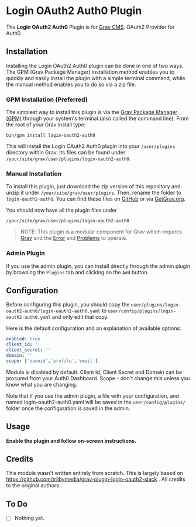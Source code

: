 # Login OAuth2 Auth0 Plugin

The **Login OAuth2 Auth0** Plugin is for [Grav CMS](http://github.com/getgrav/grav). OAuth2 Provider for Auth0

## Installation

Installing the Login OAuth2 Auth0 plugin can be done in one of two ways. The GPM (Grav Package Manager) installation method enables you to quickly and easily install the plugin with a simple terminal command, while the manual method enables you to do so via a zip file.

### GPM Installation (Preferred)

The simplest way to install this plugin is via the [Grav Package Manager (GPM)](http://learn.getgrav.org/advanced/grav-gpm) through your system's terminal (also called the command line).  From the root of your Grav install type:

    bin/gpm install login-oauth2-auth0

This will install the Login OAuth2 Auth0 plugin into your `/user/plugins` directory within Grav. Its files can be found under `/your/site/grav/user/plugins/login-oauth2-auth0`.

### Manual Installation

To install this plugin, just download the zip version of this repository and unzip it under `/your/site/grav/user/plugins`. Then, rename the folder to `login-oauth2-auth0`. You can find these files on [GitHub](https://github.com/trilbymedia/grav-plugin-login-oauth2-auth0) or via [GetGrav.org](http://getgrav.org/downloads/plugins#extras).

You should now have all the plugin files under

    /your/site/grav/user/plugins/login-oauth2-auth0
	
> NOTE: This plugin is a modular component for Grav which requires [Grav](http://github.com/getgrav/grav) and the [Error](https://github.com/getgrav/grav-plugin-error) and [Problems](https://github.com/getgrav/grav-plugin-problems) to operate.

### Admin Plugin

If you use the admin plugin, you can install directly through the admin plugin by browsing the `Plugins` tab and clicking on the `Add` button.

## Configuration

Before configuring this plugin, you should copy the `user/plugins/login-oauth2-auth0/login-oauth2-auth0.yaml` to `user/config/plugins/login-oauth2-auth0.yaml` and only edit that copy.

Here is the default configuration and an explanation of available options:

```yaml
enabled: true
client_id: ''
client_secret: ''
domain: ''
scope: ['openid','profile','email']
```
Module is disabled by default. Client Id, Client Secret and Domain can be procured from your Auth0 Dashboard. Scope - don't change this unless you know what you are changing.

Note that if you use the admin plugin, a file with your configuration, and named login-oauth2-auth0.yaml will be saved in the `user/config/plugins/` folder once the configuration is saved in the admin.

## Usage

**Enable the plugin and follow on-screen instructions.**

## Credits
This module wasn't written entirely from scratch. This is largely based on https://github.com/trilbymedia/grav-plugin-login-oauth2-slack . All credits to the original authors.

## To Do

- [ ] Nothing yet.

